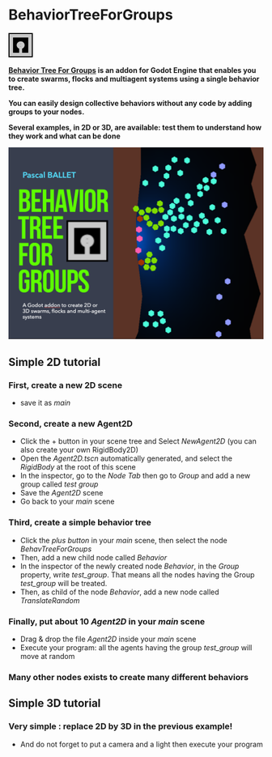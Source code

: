 # BehaviorTreeForGroups
![logo](addons/behav_tree_for_groups/icon.png)

**[Behavior Tree For Groups](https://virtulab.univ-brest.fr) is an addon for Godot Engine that enables you to create swarms, flocks and multiagent systems using a single behavior tree.**

**You can easily design collective behaviors without any code by adding groups to your nodes.**

**Several examples, in 2D or 3D, are available: test them to understand how they work and what can be done**

[![doc](screenshots/BTFG_documentation_front_page.png)](doc/behavior_tree_for_groups.pdf)

## Simple 2D tutorial
### First, create a new 2D scene
* save it as *main*
### Second, create a new Agent2D
* Click the + button in your scene tree and Select *NewAgent2D* (you can also create your own RigidBody2D)
* Open the *Agent2D.tscn* automatically generated, and select the *RigidBody* at the root of this scene
* In the inspector, go to the *Node Tab* then go to *Group* and add a new group called *test group*
* Save the *Agent2D* scene
* Go back to your *main* scene
### Third, create a simple behavior tree
* Click the *plus button* in your *main* scene, then select the node *BehavTreeForGroups*
* Then, add a new child node called *Behavior*
* In the inspector of the newly created node *Behavior*, in the *Group* property, write *test_group*. That means all the nodes having the Group *test_group* will be treated. 
* Then, as child of the node *Behavior*, add a new node called *TranslateRandom*
### Finally, put about 10 *Agent2D* in your *main* scene
* Drag & drop the file *Agent2D* inside your *main* scene
* Execute your program: all the agents having the group *test_group* will move at random
### Many other nodes exists to create many different behaviors

## Simple 3D tutorial
### Very simple : replace 2D by 3D in the previous example!
* And do not forget to put a camera and a light then execute your program
